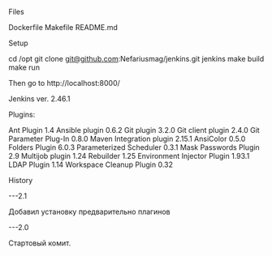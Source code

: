 Files

Dockerfile
Makefile
README.md

Setup

cd /opt
git clone git@github.com:Nefariusmag/jenkins.git jenkins
make build
make run

Then go to http://localhost:8000/

Jenkins ver. 2.46.1

Plugins:

Ant Plugin 1.4
Ansible plugin 0.6.2
Git plugin 3.2.0
Git client plugin 2.4.0
Git Parameter Plug-In 0.8.0
Maven Integration plugin 2.15.1
AnsiColor 0.5.0
Folders Plugin 6.0.3
Parameterized Scheduler 0.3.1
Mask Passwords Plugin 2.9
Multijob plugin 1.24
Rebuilder 1.25
Environment Injector Plugin 1.93.1
LDAP Plugin 1.14
Workspace Cleanup Plugin 0.32

History

---2.1

Добавил установку предварительно плагинов

---2.0

Стартовый комит.

